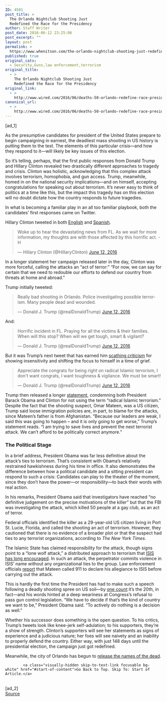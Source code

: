 ```yaml
---
ID: 4501
post_title: >
  The Orlando Nightclub Shooting Just
  Redefined the Race for the Presidency
author: Staff Writer
post_date: 2016-06-12 23:25:06
post_excerpt: ""
layout: post
permalink: >
  https://www.whenitson.com/the-orlando-nightclub-shooting-just-redefined-the-race-for-the-presidency/
published: true
original_cats:
  - Security,Guns,law enforcement,terrorism
original_title:
  - >
    The Orlando Nightclub Shooting Just
    Redefined the Race for the Presidency
original_link:
  - >
    http://www.wired.com/2016/06/deaths-50-orlando-redefine-race-presidency/
canonical_url:
  - >
    http://www.wired.com/2016/06/deaths-50-orlando-redefine-race-presidency/
---
```

 [ad_1]
<br><div id=""><p>As the presumptive candidates for president of the United States prepare to begin campaigning in earnest, the deadliest mass shooting in US history is putting them to the test. The elements of this particular crisis—and how they respond to it—will likely be key issues of this election.</p>



<p>So it’s telling, perhaps, that the first public responses from Donald Trump and Hillary Clinton revealed two drastically different approaches to tragedy and crisis. Clinton was holistic, acknowledging that this complex attack involves terrorism, homophobia, and gun access. Trump, meanwhile, homed in on the national security implications—and on himself, accepting congratulations for speaking out about terrorism. It’s never easy to think of politics at a time like this, but the impact this tragedy has on this election will no doubt dictate how the country responds to future tragedies.</p>
<p>In what is becoming a familiar play in an all too familiar playbook, both the candidates’ first responses came on Twitter.   </p>
<p>Hillary Clinton tweeted in both <a href="https://twitter.com/HillaryClinton/status/741983463721553920" target="_blank">English</a> and <a href="https://twitter.com/HillaryClinton/status/741991598871961600" target="_blank">Spanish</a>.</p>
<blockquote class="twitter-tweet" data-lang="en" readability="9.3193717277487"><p lang="en" dir="ltr">Woke up to hear the devastating news from FL. As we wait for more information, my thoughts are with those affected by this horrific act. -H</p>
<p>— Hillary Clinton (@HillaryClinton) <a href="https://twitter.com/HillaryClinton/status/741983463721553920">June 12, 2016</a></p></blockquote>

<p>In a longer statement her campaign released later in the day, Clinton was more forceful, calling the attacks an “act of terror:” “For now, we can say for certain that we need to redouble our efforts to defend our country from threats at home and abroad.” </p>
<p>Trump initially tweeted:</p>
<blockquote class="twitter-tweet" data-lang="en" readability="8.2451612903226"><p lang="en" dir="ltr">Really bad shooting in Orlando. Police investigating possible terrorism. Many people dead and wounded.</p>
<p>— Donald J. Trump (@realDonaldTrump) <a href="https://twitter.com/realDonaldTrump/status/741965111968075776">June 12, 2016</a></p></blockquote>
<p>And:</p>
<blockquote class="twitter-tweet" data-lang="en" readability="9.3010752688172"><p lang="en" dir="ltr">Horrific incident in FL. Praying for all the victims &amp; their families. When will this stop? When will we get tough, smart &amp; vigilant?</p>
<p>— Donald J. Trump (@realDonaldTrump) <a href="https://twitter.com/realDonaldTrump/status/742019961946791939">June 12, 2016</a></p></blockquote>

<p>But it was Trump’s next tweet that has earned him <a href="https://twitter.com/sacca/status/742038391215116288" target="_blank">scathing criticism</a> for showing insensitivity and shifting the focus to himself in a time of grief.</p>
<blockquote class="twitter-tweet" data-lang="en" readability="10.259067357513"><p lang="en" dir="ltr">Appreciate the congrats for being right on radical Islamic terrorism, I don't want congrats, I want toughness &amp; vigilance. We must be smart!</p>
<p>— Donald J. Trump (@realDonaldTrump) <a href="https://twitter.com/realDonaldTrump/status/742034549232766976">June 12, 2016</a></p></blockquote>

<p>Trump then released a longer <a href="https://www.donaldjtrump.com/press-releases/donald-j-trump-statement-regarding-tragic-terrorist-attacks" target="_blank">statement</a>, condemning both President Barack Obama and Clinton for not using the term “radical Islamic terrorism.” Despite the fact that the shooting suspect, Omar Mateen, was a US citizen, Trump said loose immigration policies are, in part, to blame for the attacks, since Mateen’s father is from Afghanistan. “Because our leaders are weak, I said this was going to happen – and it is only going to get worse,” Trump’s statement reads. “I am trying to save lives and prevent the next terrorist attack. We can’t afford to be politically correct anymore.”</p>
<h3>The Political Stage</h3>
<p>In a brief address, President Obama was far less definitive about the attack’s ties to terrorism. That’s consistent with Obama’s relatively restrained hawkishness during his time in office. It also demonstrates the difference between how a political candidate and a sitting president can respond to such a crisis: Candidates can play to the theater of the moment, since they don’t have the power—or responsibility—to back their words with real action. </p>
<p>In his remarks, President Obama said that investigators have reached “no definitive judgement on the precise motivations of the killer” but that the FBI was investigating the attack, which killed 50 people at a gay club, as an act of terror.</p>
<p>Federal officials identified the killer as a 29-year-old US citizen living in Port St. Lucie, Florida, and called the shooting an act of terrorism. However, they cautioned that there is no evidence of a broader plot or that the suspect had ties to any terrorist organizations, according to <em>The New York Times</em>. </p>
<p>The Islamic State has claimed responsibility for the attack, though signs point to a “lone wolf attack,” a distributed approach to terrorism that <a href="https://www.wired.com/2016/03/isis-winning-social-media-war-heres-beat/" target="_blank">ISIS has long encouraged</a>. In such an attack, the perpetrator commits violence in ISIS’ name without any organizational ties to the group. Law enforcement officials <a href="http://www.nytimes.com/2016/06/13/us/orlando-nightclub-shooting.html?hp&amp;action=click&amp;pgtype=Homepage&amp;clickSource=story-heading&amp;module=span-ab-top-region&amp;region=top-news&amp;WT.nav=top-news&amp;_r=0" target="_blank">report</a> that Mateen called 911 to declare his allegiance to ISIS before carrying out the attack. </p>
<p>This is hardly the first time the President has had to make such a speech following a deadly shooting spree on US soil—by <a href="https://twitter.com/markknoller/status/742028544335708160" target="_blank">one count</a> it’s the 20th, in fact—and his words hinted at a deep weariness at Congress’s refusal to pass gun control legislation. “We have to decide if that’s the kind of country we want to be,” President Obama said. “To actively do nothing is a decision as well.”</p>
<p>Whether his successor does something is the open question. To his critics, Trump’s tweets look like knee-jerk self-adulation; to his supporters, they’re a show of strength. Clinton’s supporters will see her statements as signs of experience and a judicious nature; her foes will see naivety and an inability to properly defend the country. Either way, with just 148 days until the presidential election, the campaign just got redefined.</p>
<p>Meanwhile, the city of Orlando has begun to <a href="http://www.cityoforlando.net/blog/victims/" target="_blank">release the names of the dead</a>.</p>

			<a class="visually-hidden skip-to-text-link focusable bg-white" href="#start-of-content">Go Back to Top. Skip To: Start of Article.</a>

			
</div>
<br>[ad_2]
<br><a href="http://www.wired.com/2016/06/deaths-50-orlando-redefine-race-presidency/">Source </a>
